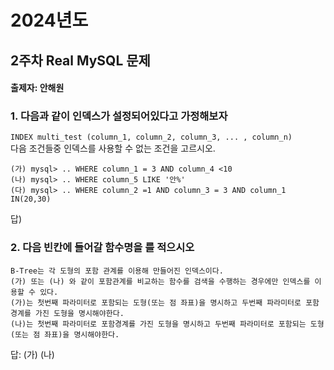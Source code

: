 # 2024년도
## 2주차 Real MySQL 문제
#### 출제자: 안해원

### 1. 다음과 같이 인덱스가 설정되어있다고 가정해보자
`INDEX multi_test (column_1, column_2, column_3, ... , column_n)`<br>
다음 조건들중 인덱스를 사용할 수 없는 조건을 고르시오.<br>
```
(가) mysql> .. WHERE column_1 = 3 AND column_4 <10
(나) mysql> .. WHERE column_5 LIKE '안%'
(다) mysql> .. WHERE column_2 =1 AND column_3 = 3 AND column_1 IN(20,30)
```

답) 

### 2. 다음 빈칸에 들어갈 함수명을 를 적으시오
```
B-Tree는 각 도형의 포함 관계를 이용해 만들어진 인덱스이다. 
(가) 또는 (나) 와 같이 포함관계를 비교하는 함수를 검색을 수행하는 경우에만 인덱스를 이용할 수 있다.
(가)는 첫번째 파라미터로 포함되는 도형(또는 점 좌표)을 명시하고 두번째 파라미터로 포함 경계를 가진 도형을 명시해야한다.
(나)는 첫번째 파라미터로 포함경계를 가진 도형을 명시하고 두번째 파라미터로 포함되는 도형(또는 점 좌표)을 명시해야한다.

```
답: 
(가)
(나) 
